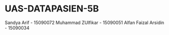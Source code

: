 # UAS-DATAPASIEN-5B

Sandya Arif - 15090072
Muhammad ZUlfikar - 15090051
Alfan Faizal Arsidin - 15090034

